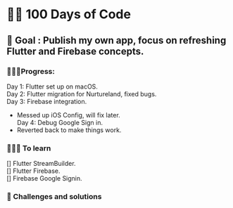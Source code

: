 # 👨‍💻 100 Days of Code

## 🎯 Goal : Publish my own app, focus on refreshing Flutter and Firebase concepts. 

### 🏃🏻‍♂️Progress: 
Day 1: Flutter set up on macOS.  
Day 2: Flutter migration for Nurtureland, fixed bugs.   
Day 3: Firebase integration.
- Messed up iOS Config, will fix later.  
Day 4: Debug Google Sign in.
- Reverted back to make things work.


### 👨🏻‍💻 To learn
[] Flutter StreamBuilder.  
[] Flutter Firebase.  
[] Firebase Google Signin.  

### 🐞 Challenges and solutions


